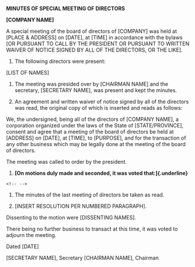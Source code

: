 **MINUTES OF SPECIAL MEETING OF DIRECTORS**

**\[COMPANY NAME\]**

A special meeting of the board of directors of \[COMPANY\] was held at
\[PLACE & ADDRESS\] on \[DATE\], at \[TIME\] in accordance with the
bylaws \[OR PURSUANT TO CALL BY THE PRESIDENT OR PURSUANT TO WRITTEN
WAIVER OF NOTICE SIGNED BY ALL OF THE DIRECTORS, OR THE LIKE\].

1.  The following directors were present:

\[LIST OF NAMES\]

1.  The meeting was presided over by \[CHAIRMAN NAME\] and the
    secretary, \[SECRETARY NAME\], was present and kept the minutes.

2.  An agreement and written waiver of notice signed by all of the
    directors was read, the original copy of which is inserted and reads
    as follows:

We, the undersigned, being all of the directors of \[COMPANY NAME\], a
corporation organized under the laws of the State of \[STATE/PROVINCE\],
consent and agree that a meeting of the board of directors be held at
\[ADDRESS\] on \[DATE\], at \[TIME\], to \[PURPOSE\], and for the
transaction of any other business which may be legally done at the
meeting of the board of directors.

The meeting was called to order by the president.

1.  **[On motions duly made and seconded, it was voted
    that:]{.underline}**

```{=html}
<!-- -->
```
1.  The minutes of the last meeting of directors be taken as read.

2.  \[INSERT RESOLUTION PER NUMBERED PARAGRAPH\].

Dissenting to the motion were \[DISSENTING NAMES\].

There being no further business to transact at this time, it was voted
to adjourn the meeting.

Dated \[DATE\]

\[SECRETARY NAME\], Secretary \[CHAIRMAN NAME\], Chairman
